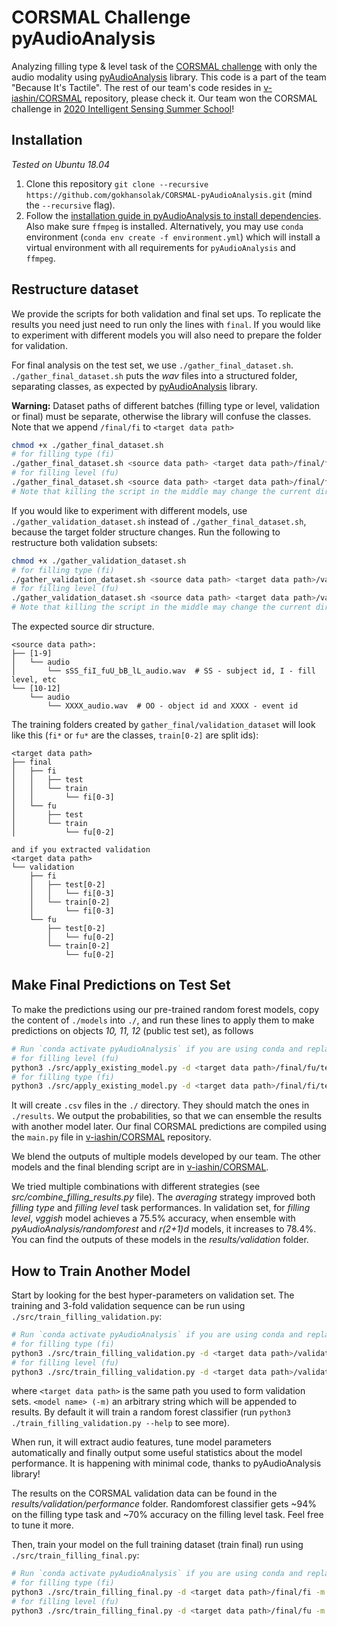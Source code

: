 # CORSMAL Challenge pyAudioAnalysis

Analyzing filling type & level task of the [CORSMAL challenge](http://corsmal.eecs.qmul.ac.uk/containers_manip.html) with only the audio modality using [pyAudioAnalysis](https://github.com/tyiannak/pyAudioAnalysis) library.
This code is a part of the team "Because It's Tactile".
The rest of our team's code resides in [v-iashin/CORSMAL](https://github.com/v-iashin/CORSMAL) repository, please check it. Our team won the CORSMAL challenge in [2020 Intelligent Sensing Summer School](http://cis.eecs.qmul.ac.uk/school2020.html)!

## Installation

_Tested on Ubuntu 18.04_

1. Clone this repository `git clone --recursive https://github.com/gokhansolak/CORSMAL-pyAudioAnalysis.git` (mind the `--recursive` flag).
2. Follow the [installation guide in pyAudioAnalysis to install dependencies](https://github.com/tyiannak/pyAudioAnalysis#installation). Also make sure `ffmpeg` is installed. Alternatively, you may use `conda` environment (`conda env create -f environment.yml`) which will install a virtual environment with all requirements for `pyAudioAnalysis` and `ffmpeg`.

## Restructure dataset

We provide the scripts for both validation and final set ups. To replicate the results you need just need to run only the lines with `final`. If you would like to experiment with different models you will also need to prepare the folder for validation.

For final analysis on the test set, we use `./gather_final_dataset.sh`. `./gather_final_dataset.sh` puts the _wav_ files into a structured folder, separating classes, as expected by [pyAudioAnalysis](https://github.com/tyiannak/pyAudioAnalysis) library.

**Warning:** Dataset paths of different batches (filling type or level, validation or final) must be separate, otherwise the library will confuse the classes. Note that we append `/final/fi` to `<target data path>`

```bash
chmod +x ./gather_final_dataset.sh
# for filling type (fi)
./gather_final_dataset.sh <source data path> <target data path>/final/fi "fi"
# for filling level (fu)
./gather_final_dataset.sh <source data path> <target data path>/final/fu "fu"
# Note that killing the script in the middle may change the current directory.
```

If you would like to experiment with different models, use `./gather_validation_dataset.sh` instead of `./gather_final_dataset.sh`, because the target folder structure changes. Run the following to restructure both validation subsets:
```bash
chmod +x ./gather_validation_dataset.sh
# for filling type (fi)
./gather_validation_dataset.sh <source data path> <target data path>/validation/fi "fi"
# for filling level (fu)
./gather_validation_dataset.sh <source data path> <target data path>/validation/fu "fu"
# Note that killing the script in the middle may change the current directory.
```

The expected source dir structure.
```
<source data path>:
├── [1-9]
│   └── audio
│       └── sSS_fiI_fuU_bB_lL_audio.wav  # SS - subject id, I - fill level, etc
└── [10-12]
    └── audio
        └── XXXX_audio.wav  # OO - object id and XXXX - event id
```

The training folders created by `gather_final/validation_dataset` will look like this (`fi*` or `fu*` are the classes, `train[0-2]` are split ids):
```
<target data path>
├── final
│   ├── fi
│   │   ├── test
│   │   └── train
│   │       └── fi[0-3]
│   └── fu
│       ├── test
│       └── train
│           └── fu[0-2]

and if you extracted validation
<target data path>
└── validation
    ├── fi
    │   ├── test[0-2]
    │   │   └── fi[0-3]
    │   └── train[0-2]
    │       └── fi[0-3]
    └── fu
        ├── test[0-2]
        │   └── fu[0-2]
        └── train[0-2]
            └── fu[0-2]

```

## Make Final Predictions on Test Set

To make the predictions using our pre-trained random forest models, copy the content of `./models` into `./`, and run these lines to apply them to make predictions on objects _10, 11, 12_ (public test set), as follows
```bash
# Run `conda activate pyAudioAnalysis` if you are using conda and replace `python3` with `python`
# for filling level (fu)
python3 ./src/apply_existing_model.py -d <target data path>/final/fu/test -m "flevel-randomforest-final" -c "fu"
# for filling type (fi)
python3 ./src/apply_existing_model.py -d <target data path>/final/fi/test -m "ftype-randomforest-final" -c "fi"
```

It will create `.csv` files in the `./` directory. They should match the ones in `./results`.
We output the probabilities, so that we can ensemble the results with another model later.
Our final CORSMAL predictions are compiled using the `main.py` file in [v-iashin/CORSMAL](https://github.com/v-iashin/CORSMAL) repository.

We blend the outputs of multiple models developed by our team. The other models and the final blending script are in [v-iashin/CORSMAL](https://github.com/v-iashin/CORSMAL).

We tried multiple combinations with different strategies (see *src/combine_filling_results.py* file).
The *averaging* strategy improved both *filling type* and *filling level* task performances.
In validation set, for *filling level*, *vggish* model achieves a 75.5% accuracy, when ensemble with *pyAudioAnalysis/randomforest* and *r(2+1)d* models, it increases to 78.4%. You can find the outputs of these models in the _results/validation_ folder.

## How to Train Another Model

Start by looking for the best hyper-parameters on validation set. The training and 3-fold validation sequence can be run using `./src/train_filling_validation.py`:
```bash
# Run `conda activate pyAudioAnalysis` if you are using conda and replace `python3` with `python`
# for filling type (fi)
python3 ./src/train_filling_validation.py -d <target data path>/validation/fi -m "ftype-my-model" -c "fi"
# for filling level (fu)
python3 ./src/train_filling_validation.py -d <target data path>/validation/fu -m "flevel-my-model" -c "fu"
```
where `<target data path>` is the same path you used to form validation sets. `<model name> (-m)` an arbitrary string which will be appended to results. By default it will train a random forest classifier (run `python3 ./train_filling_validation.py --help` to see more).

When run, it will extract audio features, tune model parameters automatically and finally output some useful statistics about the model performance.
It is happening with minimal code, thanks to pyAudioAnalysis library!

The results on the CORSMAL validation data can be found in the _results/validation/performance_ folder.
Randomforest classifier gets ~94% on the filling type task and ~70% accuracy on the filling level task. Feel free to tune it more.

Then, train your model on the full training dataset (train final) run using `./src/train_filling_final.py`:
```bash
# Run `conda activate pyAudioAnalysis` if you are using conda and replace `python3` with `python`
# for filling type (fi)
python3 ./src/train_filling_final.py -d <target data path>/final/fi -m "ftype-my-model-final" -c "fi"
# for filling level (fu)
python3 ./src/train_filling_final.py -d <target data path>/final/fu -m "flevel-my-model-final" -c "fu"
```
